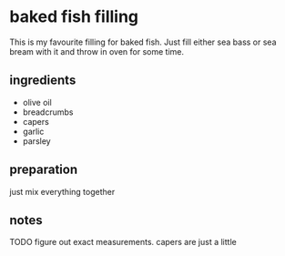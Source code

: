 # baked fish filling

This is my favourite filling for baked fish. Just fill either sea bass or sea bream with it and throw in oven for some time.

## ingredients

- olive oil
- breadcrumbs
- capers
- garlic
- parsley

## preparation

just mix everything together

## notes

TODO figure out exact measurements. capers are just a little
